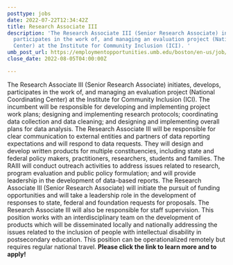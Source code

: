 ```yaml
---
posttype: jobs
date: 2022-07-22T12:34:42Z
title: Research Associate III
description: 'The Research Associate III (Senior Research Associate) initiates, develops,
  participates in the work of, and managing an evaluation project (National Coordinating
  Center) at the Institute for Community Inclusion (ICI). '
umb_post_url: https://employmentopportunities.umb.edu/boston/en-us/job/515018/research-associate-iii
close_date: 2022-08-05T04:00:00Z

---
```

The Research Associate III (Senior Research Associate) initiates, develops, participates in the work of, and managing an evaluation project (National Coordinating Center) at the Institute for Community Inclusion (ICI). The incumbent will be responsible for developing and implementing project work plans; designing and implementing research protocols; coordinating data collection and data cleaning; and designing and implementing overall plans for data analysis. The Research Associate III will be responsible for clear communication to external entities and partners of data reporting expectations and will respond to data requests. They will design and develop written products for multiple constituencies, including state and federal policy makers, practitioners, researchers, students and families. The RAIII will conduct outreach activities to address issues related to research, program evaluation and public policy formulation; and will provide leadership in the development of data-based reports. The Research Associate III (Senior Research Associate) will initiate the pursuit of funding opportunities and will take a leadership role in the development of responses to state, federal and foundation requests for proposals. The Research Associate III will also be responsible for staff supervision. This position works with an interdisciplinary team on the development of products which will be disseminated locally and nationally addressing the issues related to the inclusion of people with intellectual disability in postsecondary education. This position can be operationalized remotely but requires regular national travel.  **Please click the link to learn more and to apply!**